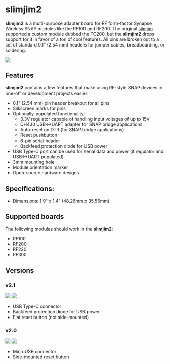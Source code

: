# slimjim2

**slimjim2** is a multi-purpose adapter board for RF form-factor Synapse Wireless SNAP modules like the RF100 and RF200.
The original [slimjim] supported a custom module dubbed the TC200, but the **slimjim2** drops support for it in favor of
a ton of cool features. All pins are broken out to a set of standard 0.1" (2.54 mm) headers for jumper cables,
breadboarding, or soldering.

![](https://user-images.githubusercontent.com/1317406/48392593-abd1b200-e6d1-11e8-98f9-a2975f3e8d00.png)

## Features
**slimjim2** contains a few features that make using RF-style SNAP devices in one-off or development projects easier:

- 0.1" (2.54 mm) pin header breakout for all pins
- Silkscreen marks for pins
- Optionally-populated functionality:
  - 3.3V regulator capable of handling input voltages of up tp 15V
  - CH430 USB<->UART adapter for SNAP bridge applications
  - Auto-reset on DTR (for SNAP bridge applications)
  - Reset pushbutton
  - 6-pin serial header
  - Backfeed protection diode for USB power
- USB Type-C port can be used for serial data and power (if regulator and USB<->UART populated)
- 3mm mounting hole
- Module orientation marker
- Open-source hardware designs

## Specifications:
- Dimensions: 1.9" x 1.4" (48.26mm x 35.56mm)

## Supported boards
The following modules should work in the **slimjim2**:

- RF100
- RF200
- RF220
- RF300

## Versions

### v2.1

![](https://user-images.githubusercontent.com/1317406/48394098-ceff6000-e6d7-11e8-804c-add277cb6a89.png) ![](https://user-images.githubusercontent.com/1317406/48394031-8647a700-e6d7-11e8-819b-fab4cf488b49.png)
- USB Type-C connector
- Backfeed protection diode for USB power
- Flat reset button (not side-mounted)
 
### v2.0
![](https://user-images.githubusercontent.com/1317406/31215071-c44eaa5a-a973-11e7-8fa1-a2a5c207d762.png) ![](https://user-images.githubusercontent.com/1317406/31215077-c6ce1572-a973-11e7-9593-896ad340c63a.png)
- MicroUSB connector
- Side-mounted reset button


[slimjim]: https://github.com/tylercrumpton/slimjim
